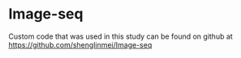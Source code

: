 # Image-seq

Custom code that was used in this study can be found on github at https://github.com/shenglinmei/Image-seq
